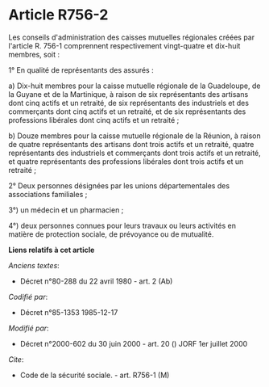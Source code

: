 # Article R756-2

Les conseils d'administration des caisses mutuelles régionales créées par l'article R. 756-1 comprennent respectivement
vingt-quatre et dix-huit membres, soit   : 

1° En qualité de représentants des assurés : 

a) Dix-huit membres pour la caisse mutuelle régionale de la Guadeloupe, de la Guyane et de la Martinique, à raison de six
représentants des artisans dont cinq actifs et un retraité, de six représentants des industriels et des commerçants dont cinq
actifs et un retraité, et de six représentants des professions libérales dont cinq actifs et un retraité ; 

b) Douze membres pour la caisse mutuelle régionale de la Réunion, à raison de quatre représentants des artisans dont trois
actifs et un retraité, quatre représentants des industriels et commerçants dont trois actifs et un retraité, et quatre
représentants des professions libérales dont trois actifs et un retraité ; 

2° Deux personnes désignées par les unions départementales des associations familiales ; 

3°) un médecin et un pharmacien ; 

4°) deux personnes connues pour leurs travaux ou leurs activités en matière de protection sociale, de prévoyance ou de
mutualité.

**Liens relatifs à cet article**

_Anciens textes_:

  - Décret n°80-288 du 22 avril 1980 - art. 2 (Ab)

_Codifié par_:

  - Décret n°85-1353 1985-12-17

_Modifié par_:

  - Décret n°2000-602 du 30 juin 2000 - art. 20 () JORF 1er juillet 2000

_Cite_:

  - Code de la sécurité sociale. - art. R756-1 (M)

